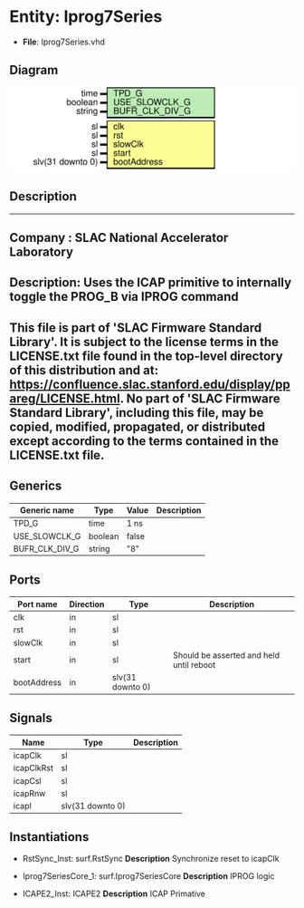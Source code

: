 # Entity: Iprog7Series

- **File**: Iprog7Series.vhd
## Diagram

![Diagram](Iprog7Series.svg "Diagram")
## Description

-----------------------------------------------------------------------------
 Company    : SLAC National Accelerator Laboratory
-----------------------------------------------------------------------------
 Description:   Uses the ICAP primitive to internally
                toggle the PROG_B via IPROG command
-----------------------------------------------------------------------------
 This file is part of 'SLAC Firmware Standard Library'.
 It is subject to the license terms in the LICENSE.txt file found in the
 top-level directory of this distribution and at:
    https://confluence.slac.stanford.edu/display/ppareg/LICENSE.html.
 No part of 'SLAC Firmware Standard Library', including this file,
 may be copied, modified, propagated, or distributed except according to
 the terms contained in the LICENSE.txt file.
-----------------------------------------------------------------------------
## Generics

| Generic name   | Type    | Value | Description |
| -------------- | ------- | ----- | ----------- |
| TPD_G          | time    | 1 ns  |             |
| USE_SLOWCLK_G  | boolean | false |             |
| BUFR_CLK_DIV_G | string  | "8"   |             |
## Ports

| Port name   | Direction | Type             | Description                               |
| ----------- | --------- | ---------------- | ----------------------------------------- |
| clk         | in        | sl               |                                           |
| rst         | in        | sl               |                                           |
| slowClk     | in        | sl               |                                           |
| start       | in        | sl               |  Should be asserted and held until reboot |
| bootAddress | in        | slv(31 downto 0) |                                           |
## Signals

| Name       | Type             | Description |
| ---------- | ---------------- | ----------- |
| icapClk    | sl               |             |
| icapClkRst | sl               |             |
| icapCsl    | sl               |             |
| icapRnw    | sl               |             |
| icapI      | slv(31 downto 0) |             |
## Instantiations

- RstSync_Inst: surf.RstSync
**Description**
 Synchronize reset to icapClk

- Iprog7SeriesCore_1: surf.Iprog7SeriesCore
**Description**
 IPROG logic

- ICAPE2_Inst: ICAPE2
**Description**
 ICAP Primative

